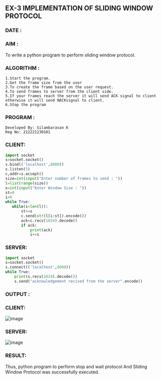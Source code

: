 ## EX-3 IMPLEMENTATION OF SLIDING WINDOW PROTOCOL
### DATE :

### AIM :

To write a python program to perform sliding window protocol.

### ALGORITHM :
```
1.Start the program.
2.Get the frame size from the user
3.To create the frame based on the user request.
4.To send frames to server from the client side.
5.If your frames reach the server it will send ACK signal to client otherwise it will send NACKsignal to client.
6.Stop the program
```
### PROGRAM :
```
Developed By: Silambarasan K
Reg No: 212221230101
```
### CLIENT:
 ```python
import socket
s=socket.socket()
s.bind(('localhost',8000))
s.listen(5)
c,addr=s.accept()
size=int(input("Enter number of frames to send : "))
l=list(range(size))
s=int(input("Enter Window Size : "))
st=0
i=0
while True:
    while(i<len(l)):
        st+=s
        c.send(str(l[i:st]).encode())
        ack=c.recv(1024).decode()
        if ack:
            print(ack)
            i+=s
```
### SERVER:
```python
import socket
s=socket.socket()
s.connect(('localhost',8000))
while True:
    print(s.recv(1024).decode())
    s.send("acknowledgement recived from the server".encode()
```
### OUTPUT :

### CLIENT:
![image](https://user-images.githubusercontent.com/122860624/242975896-9883f30e-f736-4f40-88c2-96622746b7f5.png)

### SERVER:
![image](https://user-images.githubusercontent.com/122860624/242976093-9f36672c-5f97-4af1-b5d1-7ec7652fc5a2.png)

### RESULT:

Thus, python program to perform stop and wait protocol And Sliding Window Protocol was successfully executed.
